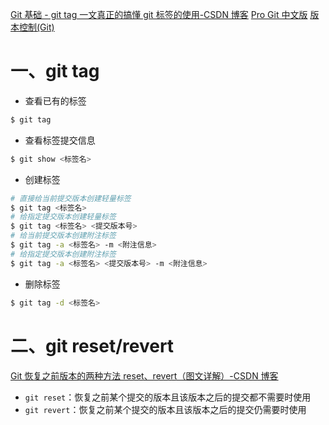 [Git 基础 - git tag 一文真正的搞懂 git 标签的使用-CSDN 博客](https://blog.csdn.net/qq_39505245/article/details/124705850)
[Pro Git 中文版](https://git-scm.com/book/zh/v2)
[版本控制(Git)](https://missing-semester-cn.github.io/2020/version-control/)

# 一、git tag

- 查看已有的标签

```bash
$ git tag
```

- 查看标签提交信息

```bash
$ git show <标签名>
```

- 创建标签

```bash
# 直接给当前提交版本创建轻量标签
$ git tag <标签名>
# 给指定提交版本创建轻量标签
$ git tag <标签名> <提交版本号>
# 给当前提交版本创建附注标签
$ git tag -a <标签名> -m <附注信息>
# 给指定提交版本创建附注标签
$ git tag -a <标签名> <提交版本号> -m <附注信息>
```

- 删除标签

```bash
$ git tag -d <标签名>
```

# 二、git reset/revert

[Git 恢复之前版本的两种方法 reset、revert（图文详解）-CSDN 博客](https://blog.csdn.net/yxlshk/article/details/79944535)

- `git reset`：恢复之前某个提交的版本且该版本之后的提交都不需要时使用
- `git revert`：恢复之前某个提交的版本且该版本之后的提交仍需要时使用

